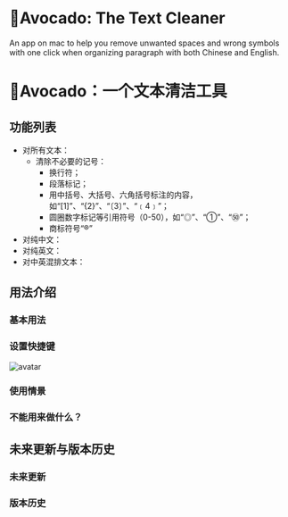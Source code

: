 # 🥑Avocado: The Text Cleaner
An app on mac to help you remove unwanted spaces and wrong symbols with one click when organizing paragraph with both Chinese and English.

# 🥑Avocado：一个文本清洁工具
## 功能列表
- 对所有文本：
  - 清除不必要的记号：
    - 换行符；
    - 段落标记；
    - 用中括号、大括号、六角括号标注的内容，如“[1]”、“{2}”、“〔3〕”、“﹝4﹞”；
    - 圆圈数字标记等引用符号（0-50），如“◎”、“①”、“㊿”；
    - 商标符号“®”
- 对纯中文：
- 对纯英文：
- 对中英混排文本：

## 用法介绍
### 基本用法
### 设置快捷键
![avatar]()
### 使用情景

### 不能用来做什么？
## 未来更新与版本历史
### 未来更新
### 版本历史
